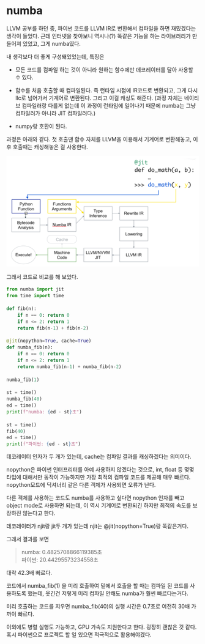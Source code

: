 numba
=

LLVM 공부를 하던 중, 파이썬 코드를 LLVM IR로 변환해서 컴파일을 하면 재밌겠다는 생각이 들었다. 근데 인터넷을 찾아보니 역시나(?) 똑같은 기능을 하는 라이브러리가 만들어져 있었고, 그게 numba였다.

내 생각보다 더 좋게 구성돼있었는데, 특징은

* 모든 코드를 컴파일 하는 것이 아니라 원하는 함수에만 데코레이터를 달아 사용할 수 있다.

* 함수를 처음 호출할 때 컴파일된다. 즉 런타임 시점에 IR코드로 변환되고, 그게 다시 llc로 넘어가서 기계어로 변환된다. 그리고 이걸 캐싱도 해준다. (과정 자체는 네이티브 컴파일러랑 다를게 없는데 이 과정이 런타임에 일어나기 때문에 numba는 그냥 컴파일러가 아니라 JIT 컴파일러다.)

* numpy랑 호환이 된다.

과정은 아래와 같다. 첫 호출땐 함수 자체를 LLVM을 이용해서 기계어로 변환해놓고, 이후 호출때는 캐싱해놓은 걸 사용한다.

![numba 원리 사진](images/numba.png)

그래서 코드로 비교를 해 보았다.

```python
from numba import jit
from time import time

def fib(n):
    if n == 0: return 0
    if n <= 2: return 1
    return fib(n-1) + fib(n-2)

@jit(nopython=True, cache=True)
def numba_fib(n):
    if n == 0: return 0
    if n <= 2: return 1
    return numba_fib(n-1) + numba_fib(n-2)

numba_fib(1)

st = time()
numba_fib(40)
ed = time()
print(f"numba: {ed - st}초")

st = time()
fib(40)
ed = time()
print(f"파이썬: {ed - st}초")

```
데코레이터 인자가 두 개가 있는데, cache는 컴파일 결과를 캐싱하겠다는 의미이다.

nopython은 파이썬 인터프리터를 아예 사용하지 않겠다는 것으로, int, float 등 몇몇 타입에 대해서만 동작이 가능하지만 가장 최적의 컴파일 코드를 제공해 매우 빠르다. nopython모드에 딕셔너리 같은 다른 객체가 사용되면 오류가 난다.

다른 객체를 사용하는 코드도 numba를 사용하고 싶다면 nopython 인자를 빼고 object mode로 사용하면 되는데, 이 역시 기계어로 변환되긴 하지만 최적의 속도를 보장하진 않는다고 한다.

데코레이터가 njit랑 jit두 개가 있는데 njit는 @jit(nopython=True)랑 똑같은거다.

그래서 결과를 보면
> numba: 0.4825708866119385초   
파이썬: 20.44295573234558초

대락 42.3배 빠르다.

코드에서 numba_fib(1) 을 미리 호출하여 밑에서 호출을 할 때는 컴파일 된 코드를 사용하도록 했는데, 웃긴건 저렇게 미리 컴파일 안해도 numba가 훨씬 빠르다는거다.

미리 호출하는 코드를 지우면 numba_fib(40)의 실행 시간은 0.7초로 여전히 30배 가까이 빠르다.

이외에도 병렬 실행도 가능하고, GPU 가속도 지원한다고 한다. 굉장히 괜찮은 것 같다. 혹시 파이썬으로 프로젝트 할 일 있으면 적극적으로 활용해야겠다.